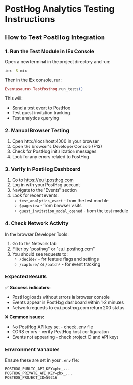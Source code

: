 # PostHog Analytics Testing Instructions

## How to Test PostHog Integration

### 1. Run the Test Module in IEx Console

Open a new terminal in the project directory and run:

```bash
iex -S mix
```

Then in the IEx console, run:

```elixir
Eventasaurus.TestPosthog.run_tests()
```

This will:
- Send a test event to PostHog
- Test guest invitation tracking
- Test analytics querying

### 2. Manual Browser Testing

1. Open http://localhost:4000 in your browser
2. Open the browser's Developer Console (F12)
3. Check for PostHog initialization messages
4. Look for any errors related to PostHog

### 3. Verify in PostHog Dashboard

1. Go to https://eu.i.posthog.com
2. Log in with your PostHog account
3. Navigate to the "Events" section
4. Look for recent events:
   - `test_analytics_event` - from the test module
   - `$pageview` - from browser visits
   - `guest_invitation_modal_opened` - from the test module

### 4. Check Network Activity

In the browser Developer Tools:
1. Go to the Network tab
2. Filter by "posthog" or "eu.i.posthog.com"
3. You should see requests to:
   - `/decide/` - for feature flags and settings
   - `/capture/` or `/batch/` - for event tracking

### Expected Results

✅ **Success indicators:**
- PostHog loads without errors in browser console
- Events appear in PostHog dashboard within 1-2 minutes
- Network requests to eu.i.posthog.com return 200 status

❌ **Common issues:**
- No PostHog API key set - check .env file
- CORS errors - verify PostHog host configuration
- Events not appearing - check project ID and API keys

### Environment Variables

Ensure these are set in your `.env` file:
```
POSTHOG_PUBLIC_API_KEY=phc_...
POSTHOG_PRIVATE_API_KEY=phx_...
POSTHOG_PROJECT_ID=50216
```